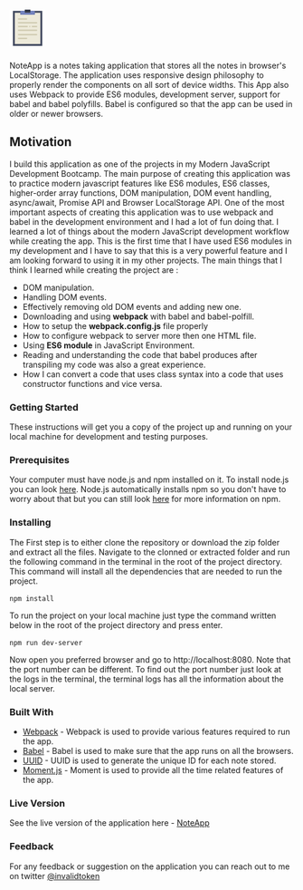 # ![NoteApp](https://github.com/invalidtoken/TakeNote/blob/master/public/icons/notepad.png "App Logo")
NoteApp is a notes taking application that stores all the notes in browser's LocalStorage. The application uses responsive design philosophy to properly render the components on all sort of device widths. This App also uses Webpack to provide ES6 modules, development server, support for babel and babel polyfills. Babel is configured so that the app can be used in older or newer browsers.

## Motivation
I build this application as one of the projects in my Modern JavaScript Development Bootcamp. The main purpose of creating this application was to practice modern javascript features like ES6 modules, ES6 classes, higher-order array functions, DOM manipulation, DOM event handling, async/await, Promise API and Browser LocalStorage API. One of the most important aspects of creating this application was to use webpack and babel in the development environment and I had a lot of fun doing that. 
I learned a lot of things about the modern JavaScript development workflow while creating the app. This is the first time that I have used ES6 modules in my development and I have to say that this is a very powerful feature and I am looking forward to using it in my other projects.
The main things that I think I learned while creating the project are :
* DOM manipulation.
* Handling DOM events.
* Effectively removing old DOM events and adding new one. 
* Downloading and using **webpack** with babel and babel-polfill. 
* How to setup the **webpack.config.js** file properly
* How to configure webpack to server more then one HTML file.
* Using **ES6 module** in JavaScript Environment. 
* Reading and understanding the code that babel produces after transpiling my code was also a great experience. 
* How I can convert a code that uses class syntax into a code that uses constructor functions and vice versa. 

### Getting Started

These instructions will get you a copy of the project up and running on your local machine for development and testing purposes.

### Prerequisites

Your computer must have node.js and npm installed on it.
To install node.js you can look [here](https://nodejs.org/en/download/). Node.js automatically installs npm so you don't have to worry about that but you can still look [here](https://www.npmjs.com/get-npm) for more information on npm. 

### Installing

The First step is to either clone the repository or download the zip folder and extract all the files.
Navigate to the clonned or extracted folder and run the following command in the terminal in the root of the project directory.
This command will install all the dependencies that are needed to run the project.

```
npm install 
```

To run the project on your local machine just type the command written below in the root of the project directory and press enter. 

```
npm run dev-server
```

Now open you preferred browser and go to http://localhost:8080. Note that the port number can be different. To find out the port number just look at the logs in the terminal, the terminal logs has all the information about the local server. 

### Built With
* [Webpack](https://webpack.js.org/) - Webpack is used to provide various features required to run the app. 
* [Babel](https://babeljs.io/) - Babel is used to make sure that the app runs on all the browsers. 
* [UUID](https://www.npmjs.com/package/uuid) - UUID is used to generate the unique ID for each note stored. 
* [Moment.js](https://momentjs.com/) - Moment is used to provide all the time related features of the app. 

### Live Version
See the live version of the application here - [NoteApp](https://invalidtokennotesapp.netlify.com/)

### Feedback
For any feedback or suggestion on the application you can reach out to me on twitter [@invalidtoken](https://twitter.com/invalidtoken)


